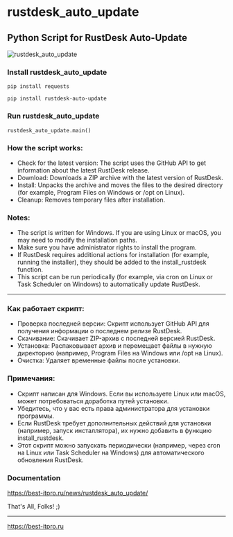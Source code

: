 # rustdesk_auto_update
## Python Script for RustDesk Auto-Update


<img src="https://igorman2005.github.io/images/rustdesk.png" alt="rustdesk_auto_update">


### Install rustdesk_auto_update

```
pip install requests

pip install rustdesk-auto-update
```

### Run rustdesk_auto_update
```
rustdesk_auto_update.main()
```


### How the script works:

- Check for the latest version: The script uses the GitHub API to get information about the latest RustDesk release.
- Download: Downloads a ZIP archive with the latest version of RustDesk.
- Install: Unpacks the archive and moves the files to the desired directory (for example, Program Files on Windows or /opt on Linux).
- Cleanup: Removes temporary files after installation.

### Notes:

- The script is written for Windows. If you are using Linux or macOS, you may need to modify the installation paths.
- Make sure you have administrator rights to install the program.
- If RustDesk requires additional actions for installation (for example, running the installer), they should be added to the install_rustdesk function.
- This script can be run periodically (for example, via cron on Linux or Task Scheduler on Windows) to automatically update RustDesk.

---

### Как работает скрипт:

- Проверка последней версии: Скрипт использует GitHub API для получения информации о последнем релизе RustDesk.
- Скачивание: Скачивает ZIP-архив с последней версией RustDesk.
- Установка: Распаковывает архив и перемещает файлы в нужную директорию (например, Program Files на Windows или /opt на Linux).
- Очистка: Удаляет временные файлы после установки.

### Примечания:

- Скрипт написан для Windows. Если вы используете Linux или macOS, может потребоваться доработка путей установки.
- Убедитесь, что у вас есть права администратора для установки программы.
- Если RustDesk требует дополнительных действий для установки (например, запуск инсталлятора), их нужно добавить в функцию install_rustdesk.
- Этот скрипт можно запускать периодически (например, через cron на Linux или Task Scheduler на Windows) для автоматического обновления RustDesk.


### Documentation

https://best-itpro.ru/news/rustdesk_auto_update/


That's All, Folks! 
;)

---

https://best-itpro.ru

